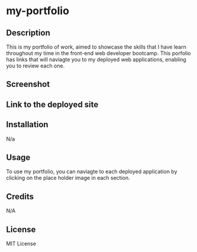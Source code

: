 # my-portfolio

## Description

This is my portfolio of work, aimed to showcase the skills that I have learn throughout my time in the front-end web developer bootcamp. This porfolio has links that will naviagte you to my deployed web applications, enabling you to review each one.

## Screenshot 


## Link to the deployed site 

## Installation 
N/a

## Usage 
To use my portfolio, you can naviagte to each deployed application by clicking on the place holder image in each section.

## Credits
N/A

## License 
MIT License 